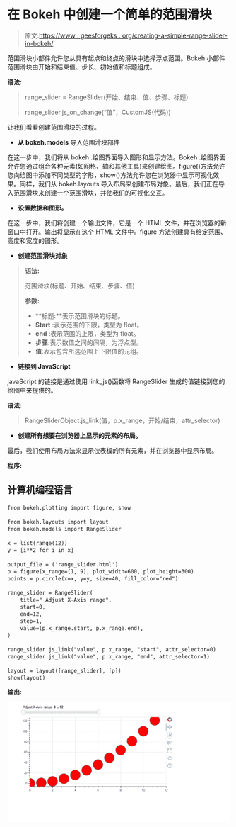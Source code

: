 # 在 Bokeh 中创建一个简单的范围滑块

> 原文:[https://www . geesforgeks . org/creating-a-simple-range-slider-in-bokeh/](https://www.geeksforgeeks.org/creating-a-simple-range-slider-in-bokeh/)

范围滑块小部件允许您从具有起点和终点的滑块中选择浮点范围。Bokeh 小部件范围滑块由开始和结束值、步长、初始值和标题组成。

**语法:**

> range_slider = RangeSlider(开始、结束、值、步骤、标题)
> 
> range_slider.js_on_change(“值”，CustomJS(代码))

让我们看看创建范围滑块的过程。

*   **从 bokeh.models** 导入范围滑块部件

在这一步中，我们将从 bokeh .绘图界面导入图形和显示方法。Bokeh .绘图界面允许您通过组合各种元素(如网格、轴和其他工具)来创建绘图。figure()方法允许您向绘图中添加不同类型的字形，show()方法允许您在浏览器中显示可视化效果。同样，我们从 bokeh.layouts 导入布局来创建布局对象。最后，我们正在导入范围滑块来创建一个范围滑块，并使我们的可视化交互。

*   **设置数据和图形。**

在这一步中，我们将创建一个输出文件，它是一个 HTML 文件，并在浏览器的新窗口中打开。输出将显示在这个 HTML 文件中。figure 方法创建具有给定范围、高度和宽度的图形。

*   **创建范围滑块对象**

> **语法:**
> 
> 范围滑块(标题、开始、结束、步骤、值)
> 
> **参数:**
> 
> *   **标题:**表示范围滑块的标题。
> *   **Start** :表示范围的下限，类型为 float。
> *   **end** :表示范围的上限，类型为 float。
> *   **步骤**:表示数值之间的间隔，为浮点型。
> *   **值**:表示包含所选范围上下限值的元组。

*   **链接到 JavaScript**

javaScript 的链接是通过使用 link_js()函数将 RangeSlider 生成的值链接到您的绘图中来提供的。

**语法:**

> RangeSliderObject.js_link(值，p.x_range，开始/结束，attr_selector)

*   **创建所有想要在浏览器上显示的元素的布局。**

最后，我们使用布局方法来显示仪表板的所有元素，并在浏览器中显示布局。

**程序:**

## 计算机编程语言

```
from bokeh.plotting import figure, show

from bokeh.layouts import layout
from bokeh.models import RangeSlider

x = list(range(12))
y = [i**2 for i in x]

output_file = ('range_slider.html')
p = figure(x_range=(1, 9), plot_width=600, plot_height=300)
points = p.circle(x=x, y=y, size=40, fill_color="red")

range_slider = RangeSlider(
    title=" Adjust X-Axis range",
    start=0,
    end=12,
    step=1,
    value=(p.x_range.start, p.x_range.end),
)

range_slider.js_link("value", p.x_range, "start", attr_selector=0)
range_slider.js_link("value", p.x_range, "end", attr_selector=1)

layout = layout([range_slider], [p])
show(layout)
```

**输出:**

![](img/0448776c2dd31b1fbfa14d4e070f627c.png)